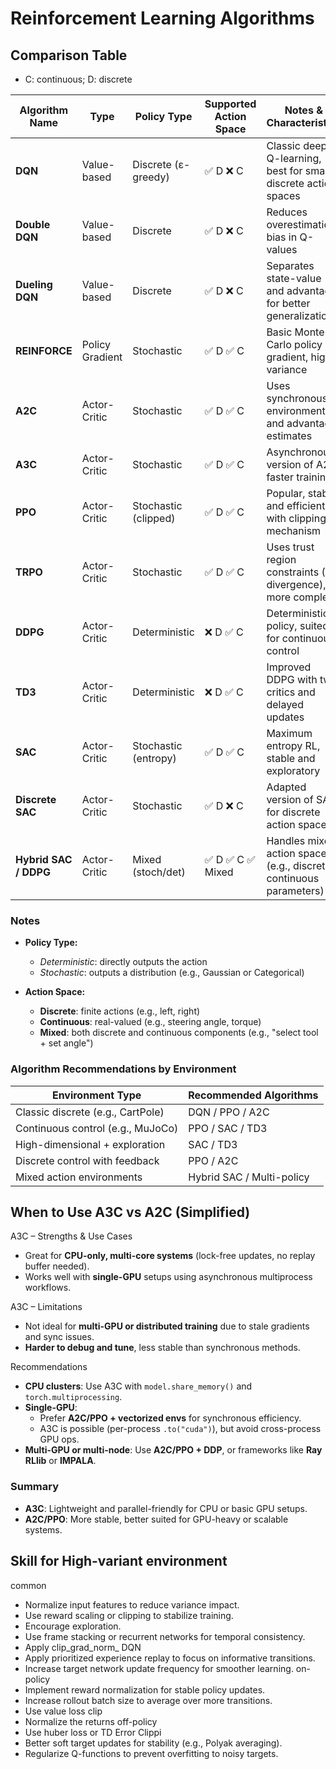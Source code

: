 # Reinforcement Learning Algorithms

## Comparison Table

- C: continuous; D: discrete

| Algorithm Name       | Type              | Policy Type        | Supported Action Space       | Notes & Characteristics                                                  |
|----------------------|-------------------|---------------------|-------------------------------|---------------------------------------------------------------------------|
| **DQN**              | Value-based       | Discrete (ε-greedy) | ✅ D ❌ C      | Classic deep Q-learning, best for small discrete action spaces           |
| **Double DQN**       | Value-based       | Discrete            | ✅ D ❌ C      | Reduces overestimation bias in Q-values                                  |
| **Dueling DQN**      | Value-based       | Discrete            | ✅ D ❌ C      | Separates state-value and advantage for better generalization            |
| **REINFORCE**        | Policy Gradient   | Stochastic          | ✅ D ✅ C      | Basic Monte Carlo policy gradient, high variance                         |
| **A2C**              | Actor-Critic      | Stochastic          | ✅ D ✅ C      | Uses synchronous environments and advantage estimates                    |
| **A3C**              | Actor-Critic      | Stochastic          | ✅ D ✅ C      | Asynchronous version of A2C, faster training                             |
| **PPO**              | Actor-Critic      | Stochastic (clipped)| ✅ D ✅ C      | Popular, stable, and efficient with clipping mechanism                   |
| **TRPO**             | Actor-Critic      | Stochastic          | ✅ D ✅ C      | Uses trust region constraints (KL divergence), more complex              |
| **DDPG**             | Actor-Critic      | Deterministic       | ❌ D ✅ C      | Deterministic policy, suited for continuous control                      |
| **TD3**              | Actor-Critic      | Deterministic       | ❌ D ✅ C      | Improved DDPG with twin critics and delayed updates                      |
| **SAC**              | Actor-Critic      | Stochastic (entropy)| ✅ D ✅ C      | Maximum entropy RL, stable and exploratory                               |
| **Discrete SAC**     | Actor-Critic      | Stochastic          | ✅ D ❌ C      | Adapted version of SAC for discrete action spaces                        |
| **Hybrid SAC / DDPG**| Actor-Critic      | Mixed (stoch/det)   | ✅ D ✅ C ✅ Mixed | Handles mixed action spaces (e.g., discrete + continuous parameters)   |

### Notes
- **Policy Type:**
  - *Deterministic*: directly outputs the action
  - *Stochastic*: outputs a distribution (e.g., Gaussian or Categorical)

- **Action Space:**
  - **Discrete**: finite actions (e.g., left, right)
  - **Continuous**: real-valued (e.g., steering angle, torque)
  - **Mixed**: both discrete and continuous components (e.g., "select tool + set angle")

### Algorithm Recommendations by Environment

| Environment Type                 | Recommended Algorithms      |
|----------------------------------|-----------------------------|
| Classic discrete (e.g., CartPole)| DQN / PPO / A2C             |
| Continuous control (e.g., MuJoCo)| PPO / SAC / TD3             |
| High-dimensional + exploration   | SAC / TD3                   |
| Discrete control with feedback   | PPO / A2C                   |
| Mixed action environments        | Hybrid SAC / Multi-policy   |


## When to Use A3C vs A2C (Simplified)

A3C – Strengths & Use Cases
- Great for **CPU-only, multi-core systems** (lock-free updates, no replay buffer needed).
- Works well with **single-GPU** setups using asynchronous multiprocess workflows.

A3C – Limitations
- Not ideal for **multi-GPU or distributed training** due to stale gradients and sync issues.
- **Harder to debug and tune**, less stable than synchronous methods.

Recommendations
- **CPU clusters**: Use A3C with `model.share_memory()` and `torch.multiprocessing`.
- **Single-GPU**:
  - Prefer **A2C/PPO + vectorized envs** for synchronous efficiency.
  - A3C is possible (per-process `.to("cuda")`), but avoid cross-process GPU ops.
- **Multi-GPU or multi-node**: Use **A2C/PPO + DDP**, or frameworks like **Ray RLlib** or **IMPALA**.

### Summary
- **A3C**: Lightweight and parallel-friendly for CPU or basic GPU setups.
- **A2C/PPO**: More stable, better suited for GPU-heavy or scalable systems.


## Skill for High-variant environment

common
- Normalize input features to reduce variance impact.
- Use reward scaling or clipping to stabilize training.
- Encourage exploration.
- Use frame stacking or recurrent networks for temporal consistency.
- Apply clip_grad_norm_
DQN
- Apply prioritized experience replay to focus on informative transitions.
- Increase target network update frequency for smoother learning.
on-policy
- Implement reward normalization for stable policy updates.
- Increase rollout batch size to average over more transitions.
- Use value loss clip
- Normalize the returns
off-policy
- Use huber loss or TD Error Clippi
- Better soft target updates for stability (e.g., Polyak averaging).
- Regularize Q-functions to prevent overfitting to noisy targets.
